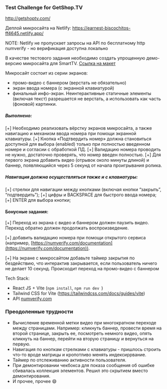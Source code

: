 ### Test Challenge for GetShop.TV

http://getshoptv.com/

Деплой микросайта на Netlify: https://earnest-biscochitos-ff4645.netlify.app/

NOTE: Netlify не пропускает запросы на API по бесплатному http numverify - но верификация доступна локально

В качестве тестового задания необходимо создать упрощенную демо-версию микросайта для SmartTV.
[Ссылка на макет](https://www.figma.com/file/TxI66vUCvCTtX5ljGR3fxe/FrontTestVOD?node-id=167%3A408)

Микросайт состоит из серии экранов:

- промо-видео с баннером (верстать не обязательно)
- экран ввода номера (с экранной клавиатурой)
- финальный инфо-экран.
  Неинтерактивные статичные элементы (включая текст) разрешается не верстать, а использовать как часть (фоновой) картинки.

##### Выполнено:

[+] Необходимо реализовать вёрстку экранов микросайта, а также навигацию и механизм ввода номера при помощи экранной клавиатуры.
[+] Кнопка «Подтвердить номер» должна становиться доступной для выбора (enabled) только при полностью введенном номере и согласии с обработкой ПД.
[+] Валидацию номера проводить не нужно, достаточно проверять, что номер введен полностью.
[+] Для первого экрана добавить видео (отрывок около минуты длиной) и баннер, появляющийся через 5 секунд от начала проигрывания ролика.

##### Навигация должна осуществляться также и с клавиатуры:

[+] стрелки для навигации между кнопками (включая кнопки “закрыть”, “подтвердить”);
[+] цифры и BACKSPACE для быстрого ввода номера;
[+] ENTER для выбора кнопки;

#### Бонусные задания:

[+] Переход из экрана с видео и баннером должен паузить видео. Переход обратно должен продолжать воспроизведение.

[+] добавить валидацию номера при помощи открытого сервиса (например, [https://numverify.com/documentation](https://numverify.com/documentation)).

[+] На экране с микросайтом добавьте таймер закрытия по бездействию, что интерактив закрывается, если пользователь ничего не делает 10 секунд. Происходит переход на промо-видео с баннером

Tech Stack:

- React JS + Vite (`npm install`, `npm run dev `)
- Tailwind CSS for Vite (https://tailwindcss.com/docs/guides/vite)
- API [numverify.com](https://numverify.com/documentation)

### Преодоленные трудности

- Вычисление временной метки видео при многократном переходе между страницами. Например: кликнуть баннер, провести время на второй странице, закрыть ее, посмотреть немного видео, опять кликнуть на баннер, перейти на вторую страницу и вернуться на первую.
- Навигация по кнопкам стрелками с клавиатуры - пришлось строить что-то вроде матрицы и кропотливо менять индексиррвание.
- Таймер по отслеживанию активности пользователя.
- При демонтировании чекбокса для показа сообщения об ошибке сбивалась коллекция элементов. Решил это скрытием вместо демонтирования.
- И прочее, прочее 😄
